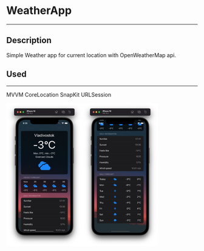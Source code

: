 # WeatherApp
---
## Description
Simple Weather app for current location  with OpenWeatherMap api.

## Used  
---
MVVM
CoreLocation
SnapKit
URLSession

<img src="./screenshots/1.png?raw=true" width="200"><img src="./screenshots/2.png?raw=true" width="200">
